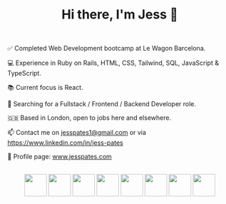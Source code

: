 <h1 align = center> Hi there, I'm Jess 👋 </h1>

<br>

:white_check_mark: Completed Web Development bootcamp at Le Wagon Barcelona. 

:computer: Experience in Ruby on Rails, HTML, CSS, Tailwind, SQL, JavaScript & TypeScript.

:books: Current focus is React. 

:mag_right: Searching for a Fullstack / Frontend / Backend Developer role. 

:gb: Based in London, open to jobs here and elsewhere.

:mailbox: Contact me on jesspates1@gmail.com or via https://www.linkedin.com/in/jess-pates

:thought_balloon: Profile page: www.jesspates.com 

<br>
<section align = center>
<img height=50 src="https://cdn.jsdelivr.net/gh/devicons/devicon/icons/javascript/javascript-original.svg"/> <img height=50 src="https://cdn.jsdelivr.net/gh/devicons/devicon/icons/ruby/ruby-original.svg"/> <img height=50 src="https://cdn.jsdelivr.net/gh/devicons/devicon/icons/html5/html5-original.svg" /> <img height=50 src="https://cdn.jsdelivr.net/gh/devicons/devicon/icons/css3/css3-original.svg" /> <img height=50 src="https://cdn.jsdelivr.net/gh/devicons/devicon/icons/bootstrap/bootstrap-original.svg" /> <img height=50 src="https://cdn.jsdelivr.net/gh/devicons/devicon/icons/typescript/typescript-plain.svg"/> <img height=50 src="https://cdn.jsdelivr.net/gh/devicons/devicon/icons/postgresql/postgresql-original.svg"/> <img height=50 src="https://cdn.jsdelivr.net/gh/devicons/devicon/icons/tailwindcss/tailwindcss-original-wordmark.svg" />
</section>
